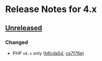 # Release Notes for 4.x

## [Unreleased](https://github.com/litstack/litstack/compare/v3.x...main)

### Changed

-   PHP `v8.x` only ([b6cda5d](https://github.com/litstack/litstack/commit/b6cda5d2104e684751fcfd9e2c24b099f2c1421f), [ca7f76e](https://github.com/litstack/litstack/commit/ca7f76ef41f958db57df9296b4328613ce94a204))
